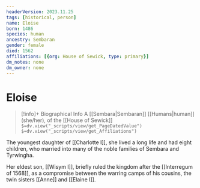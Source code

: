 ```yaml
---
headerVersion: 2023.11.25
tags: [historical, person]
name: Eloise
born: 1486
species: human
ancestry: Sembaran
gender: female
died: 1562
affiliations: [{org: House of Sewick, type: primary}]
dm_notes: none
dm_owner: none
---
```

# Eloise
>[!info]+ Biographical Info
> A [[Sembara|Sembaran]] [[Humans|human]] (she/her), of the [[House of Sewick]]
> `$=dv.view("_scripts/view/get_PageDatedValue")`
> `$=dv.view("_scripts/view/get_Affiliations")`

The youngest daughter of [[Charlotte I]], she lived a long life and had eight children, who married into many of the noble families of Sembara and Tyrwingha.

Her eldest son, [[Wisym I]], briefly ruled the kingdom after the [[Interregum of 1568]], as a compromise between the warring camps of his cousins, the twin sisters [[Anne]] and [[Elaine I]]. 
